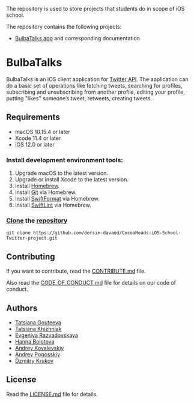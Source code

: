 The repository is used to store projects that students do in scope of iOS school.

The repository contains the following projects:
- [BulbaTalks app](#bulbatalks) and corresponding documentation

# BulbaTalks

BulbaTalks is an iOS client application for [Twitter API](https://developer.twitter.com/en/docs).
The application can do a basic set of operations like fetching tweets, searching for profiles, subscribing and unsubscribing from another profile, editing your profile, putting "likes" someone’s tweet, retweets, creating tweets.

## Requirements

- macOS 10.15.4 or later
- Xcode 11.4 or later
- iOS 12.0 or later

### Install development environment tools:

1. Upgrade macOS to the latest version.
2. Upgrade or install Xcode to the latest version.
3. Install [Homebrew](https://brew.sh).
4. Install [Git](https://git-scm.com/download/mac) via Homebrew.
5. Install [SwiftFormat](https://github.com/nicklockwood/SwiftFormat#how-do-i-install-it) via Homebrew.
6. Install [SwiftLint](https://github.com/realm/SwiftLint#installation) via Homebrew.

### [Clone](https://help.github.com/en/github/creating-cloning-and-archiving-repositories/cloning-a-repository) the [repository](https://github.com/dersim-davaod/CocoaHeads-iOS-School-Twitter-project)
```
git clone https://github.com/dersim-davaod/CocoaHeads-iOS-School-Twitter-project.git
```

## Contributing

If you want to contribute, read the [CONTRIBUTE.md](docs/CONTRIBUTING.md) file.

Also read the [CODE_OF_CONDUCT.md](docs/CODE_OF_CONDUCT.md) file for details on our code of conduct.

## Authors

- [Tatsiana Gouteeva](https://github.com/TatsianaGouteeva)
- [Tatsiana Khizhniak](https://github.com/badpanda13)
- [Evgeniya Razvadovskaya](https://github.com/Iweinrazvadovskaya)
- [Hanna Bolotova](https://github.com/Hannabolotova)
- [Andrey Kovalevskiy](https://github.com/AndreyKovalevskiy)
- [Andrey Pogosskiy](https://github.com/BongDiDong)
- [Dzmitry Krukov](https://github.com/silvaby)

## License

Read the [LICENSE.md](docs/LICENSE.md) file for details.

